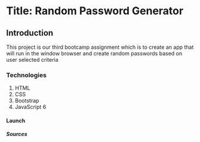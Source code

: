 <h1> Title: Random Password Generator</h1>

<h2>Introduction</h2>
        <p>This project is our third bootcamp assignment which is to create an app that will run in the window browser and create random passwords based on user selected criteria</p>
<h3>Technologies</h3>
    <ol>
        <li>HTML</li> 
        <li>CSS</li> 
        <li>Bootstrap</li>  
        <li>JavaScript 6</li>
    </ol>
<h4>Launch</h4>
<h5>Sources</h5>
    